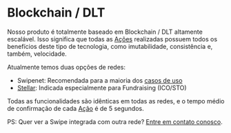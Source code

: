 # Blockchain / DLT

Nosso produto é totalmente baseado em Blockchain / DLT altamente escalável. 
Isso significa que todas as [Ações](#acoes) realizadas possuem todos os benefícios deste tipo de tecnologia, 
como imutabilidade, consistência e, também, velocidade.

Atualmente temos duas opções de redes: 

- Swipenet: Recomendada para a maioria dos [casos de uso](#casos-de-uso) 
- [Stellar](http://stellar.org): Indicada especialmente para Fundraising (ICO/STO)

Todas as funcionalidades são idênticas em todas as redes, e o tempo médio de confirmação de cada [Ação](#acao) é de 5 segundos.  
 
PS: Quer ver a Swipe integrada com outra rede? [Entre em contato conosco](#contato-suporte).



